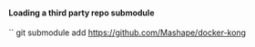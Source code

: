 #### Loading a third party repo submodule

``
git submodule add https://github.com/Mashape/docker-kong 
```